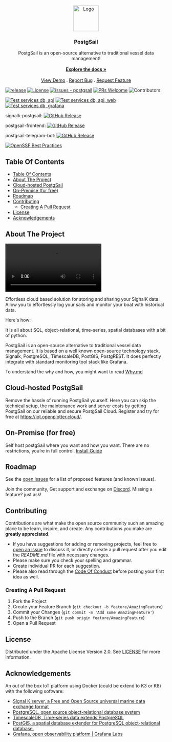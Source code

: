 <br/>
<p align="center">
  <a href="https://github.com/xbgmsharp/postgsail">
    <img src="https://iot.openplotter.cloud/android-chrome-192x192.png" alt="Logo" width="80" height="80">
  </a>

  <h3 align="center">PostgSail</h3>

  <p align="center">
    PostgSail is an open-source alternative to traditional vessel data management!
    <br/>
    <br/>
    <a href="https://github.com/xbgmsharp/postgsail/blob/main/docs/README.md"><strong>Explore the docs »</strong></a>
    <br/>
    <br/>
    <a href="https://iot.openplotter.cloud/demo">View Demo</a>
    .
    <a href="https://github.com/xbgmsharp/postgsail/issues">Report Bug</a>
    .
    <a href="https://github.com/xbgmsharp/postgsail/issues">Request Feature</a>
  </p>
</p>

[![release](https://img.shields.io/github/release/xbgmsharp/postgsail?include_prereleases=&sort=semver&color=blue)](https://github.com/xbgmsharp/postgsail/releases/latest)
[![License](https://img.shields.io/github/license/xbgmsharp/postgsail)](#license)
[![issues - postgsail](https://img.shields.io/github/issues/xbgmsharp/postgsail)](https://github.com/xbgmsharp/postgsail/issues)
[![PRs Welcome](https://img.shields.io/badge/PRs-welcome-brightgreen.svg?style=flat-square)](http://makeapullrequest.com)
![Contributors](https://img.shields.io/github/contributors/xbgmsharp/postgsail?color=dark-green) 

[![Test services db, api](https://github.com/xbgmsharp/postgsail/actions/workflows/db-test.yml/badge.svg)](https://github.com/xbgmsharp/postgsail/actions/workflows/db-test.yml)
[![Test services db, api, web](https://github.com/xbgmsharp/postgsail/actions/workflows/frontend-test.yml/badge.svg)](https://github.com/xbgmsharp/postgsail/actions/workflows/frontend-test.yml)
[![Test services db, grafana](https://github.com/xbgmsharp/postgsail/actions/workflows/grafana-test.yml/badge.svg)](https://github.com/xbgmsharp/postgsail/actions/workflows/grafana-test.yml)

signalk-postgsail:
[![GitHub Release](https://img.shields.io/github/release/xbgmsharp/signalk-postgsail.svg)](https://github.com/xbgmsharp/signalk-postgsail/releases/latest)

postgsail-frontend:
[![GitHub Release](https://img.shields.io/github/release/xbgmsharp/vuestic-postgsail.svg)](https://github.com/xbgmsharp/vuestic-postgsail/releases/latest)

postgsail-telegram-bot:
[![GitHub Release](https://img.shields.io/github/release/xbgmsharp/postgsail-telegram-bot.svg)](https://github.com/xbgmsharp/postgsail-telegram-bot/releases/latest)

[![OpenSSF Best Practices](https://www.bestpractices.dev/projects/8124/badge)](https://www.bestpractices.dev/projects/8124)


## Table Of Contents

- [Table Of Contents](#table-of-contents)
- [About The Project](#about-the-project)
- [Cloud-hosted PostgSail](#cloud-hosted-postgsail)
- [On-Premise (for free)](#on-premise-for-free)
- [Roadmap](#roadmap)
- [Contributing](#contributing)
  - [Creating A Pull Request](#creating-a-pull-request)
- [License](#license)
- [Acknowledgements](#acknowledgements)

## About The Project

![PostgSail Demo](https://github.com/xbgmsharp/signalk-postgsail/blob/main/demo.mp4)

Effortless cloud based solution for storing and sharing your SignalK data. Allow you to effortlessly log your sails and monitor your boat with historical data.

Here's how:

It is all about SQL, object-relational, time-series, spatial databases with a bit of python.

PostgSail is an open-source alternative to traditional vessel data management.
It is based on a well known open-source technology stack, Signalk, PostgreSQL, TimescaleDB, PostGIS, PostgREST. It does perfectly integrate with standard monitoring tool stack like Grafana.

To understand the why and how, you might want to read [Why.md](https://github.com/xbgmsharp/postgsail/blob/main/Why.md)

## Cloud-hosted PostgSail

Remove the hassle of running PostgSail yourself. Here you can skip the technical setup, the maintenance work and server costs by getting PostgSail on our reliable and secure PostgSail Cloud. Register and try for free at https://iot.openplotter.cloud/.

## On-Premise (for free)

Self host postgSail where you want and how you want. There are no restrictions, you’re in full control. [Install Guide](https://github.com/xbgmsharp/postgsail/blob/main/docs/README.md)

## Roadmap

See the [open issues](https://github.com/xbgmsharp/postgsail/issues) for a list of proposed features (and known issues).

Join the community, Get support and exchange on [Discord](https://discord.gg/uuZrwz4dCS). Missing a feature? just ask!

## Contributing

Contributions are what make the open source community such an amazing place to be learn, inspire, and create. Any contributions you make are **greatly appreciated**.
* If you have suggestions for adding or removing projects, feel free to [open an issue](https://github.com/xbgmsharp/postgsail/issues/new) to discuss it, or directly create a pull request after you edit the *README.md* file with necessary changes.
* Please make sure you check your spelling and grammar.
* Create individual PR for each suggestion.
* Please also read through the [Code Of Conduct](https://github.com/xbgmsharp/postgsail/blob/main/CODE_OF_CONDUCT.md) before posting your first idea as well.

### Creating A Pull Request

1. Fork the Project
2. Create your Feature Branch (`git checkout -b feature/AmazingFeature`)
3. Commit your Changes (`git commit -m 'Add some AmazingFeature'`)
4. Push to the Branch (`git push origin feature/AmazingFeature`)
5. Open a Pull Request

## License

Distributed under the Apache License Version 2.0. See [LICENSE](https://github.com/xbgmsharp/postgsail/blob/main/LICENSE) for more information.

## Acknowledgements

An out of the box IoT platform using Docker (could be extend to K3 or K8) with the following software:

- [Signal K server, a Free and Open Source universal marine data exchange format](https://signalk.org)
- [PostgreSQL, open source object-relational database system](https://postgresql.org)
- [TimescaleDB, Time-series data extends PostgreSQL](https://www.timescale.com)
- [PostGIS, a spatial database extender for PostgreSQL object-relational database.](https://postgis.net/)
- [Grafana, open observability platform | Grafana Labs](https://grafana.com)
